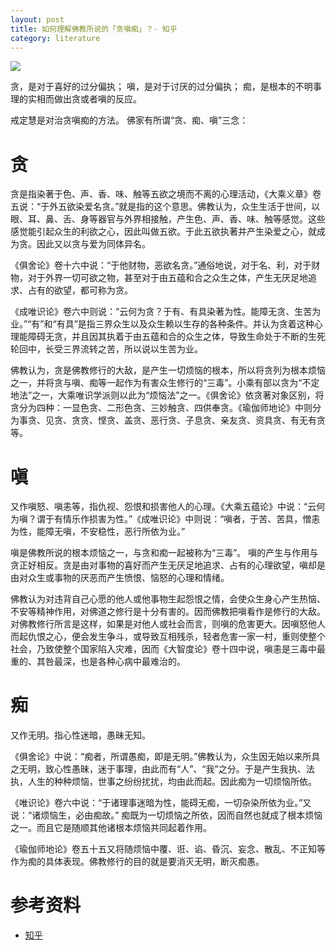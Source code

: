 ```yaml
---
layout: post
title: 如何理解佛教所说的「贪嗔痴」？- 知乎
category: literature
---
```

![](https://cdn.kelu.org/blog/tags/literature.jpg)

贪，是对于喜好的过分偏执； 
嗔，是对于讨厌的过分偏执； 
痴，是根本的不明事理的实相而做出贪或者嗔的反应。 

戒定慧是对治贪嗔痴的方法。 佛家有所谓“贪、痴、嗔”三念： 

# 贪 

贪是指染著于色、声、香、味、触等五欲之境而不离的心理活动，《大乘义章》卷五说：“于外五欲染爱名贪。”就是指的这个意思。佛教认为，众生生活于世间，以眼、耳、鼻、舌、身等器官与外界相接触，产生色、声、香、味、触等感觉。这些感觉能引起众生的利欲之心，因此叫做五欲。于此五欲执著并产生染爱之心，就成为贪。因此又以贪与爱为同体异名。 

《俱舍论》卷十六中说：“于他财物，恶欲名贪。”通俗地说，对于名、利，对于财物，对于外界一切可欲之物，甚至对于由五蕴和合之众生之体，产生无厌足地追求、占有的欲望，都可称为贪。

《成唯识论》卷六中则说：“云何为贪？于有、有具染著为性。能障无贪、生苦为业。”“有”和“有具”是指三界众生以及众生赖以生存的各种条件。并认为贪着这种心理能障碍无贪，并且因其执着于由五蕴和合的众生之体，导致生命处于不断的生死轮回中，长受三界流转之苦，所以说以生苦为业。 

佛教认为，贪是佛教修行的大敌，是产生一切烦恼的根本，所以将贪列为根本烦恼之一，并将贪与嗔、痴等一起作为有害众生修行的“三毒”。小乘有部以贪为“不定地法”之一，大乘唯识学派则以此为“烦恼法”之一。《俱舍论》依贪著对象区别，将贪分为四种：一显色贪、二形色贪、三妙触贪、四供奉贪。《瑜伽师地论》中则分为事贪、见贪、贪贪、悭贪、盖贪、恶行贪、子息贪、亲友贪、资具贪、有无有贪等。 

# 嗔 

又作嗔怒、嗔恚等，指仇视、怨恨和损害他人的心理。《大乘五蕴论》中说：“云何为嗔？谓于有情乐作损害为性。”《成唯识论》中则说：“嗔者，于苦、苦具，憎恚为性，能障无嗔，不安稳性，恶行所依为业。”

嗔是佛教所说的根本烦恼之一，与贪和痴一起被称为“三毒”。 嗔的产生与作用与贪正好相反。贪是由对事物的喜好而产生无厌足地追求、占有的心理欲望，嗔却是由对众生或事物的厌恶而产生愤恨、恼怒的心理和情绪。

佛教认为对违背自己心愿的他人或他事物生起怨恨之情，会使众生身心产生热恼、不安等精神作用，对佛道之修行是十分有害的。因而佛教把嗔看作是修行的大敌。对佛教修行所言是这样，如果是对他人或社会而言，则嗔的危害更大。因嗔怒他人而起仇恨之心，便会发生争斗，或导致互相残杀，轻者危害一家一村，重则使整个社会，乃致使整个国家陷入灾难，因而《大智度论》卷十四中说，嗔恚是三毒中最重的、其咎最深，也是各种心病中最难治的。 

# 痴 

又作无明。指心性迷暗，愚昧无知。

《俱舍论》中说：“痴者，所谓愚痴，即是无明。”佛教认为，众生因无始以来所具之无明，致心性愚昧，迷于事理，由此而有“人”、“我”之分。于是产生我执、法执，人生的种种烦恼，世事之纷纷扰扰，均由此而起。因此痴为一切烦恼所依。

《唯识论》卷六中说：“于诸理事迷暗为性，能碍无痴，一切杂染所依为业。”又说：“诸烦恼生，必由痴故。” 痴既为一切烦恼之所依，因而自然也就成了根本烦恼之一。而且它是随顺其他诸根本烦恼共同起着作用。

《瑜伽师地论》卷五十五又将随烦恼中覆、诳、谄、昏沉、妄念、散乱、不正知等作为痴的具体表现。佛教修行的目的就是要消灭无明，断灭痴愚。

# 参考资料

* [知乎](https://www.zhihu.com/question/20500673/answer/15302118)